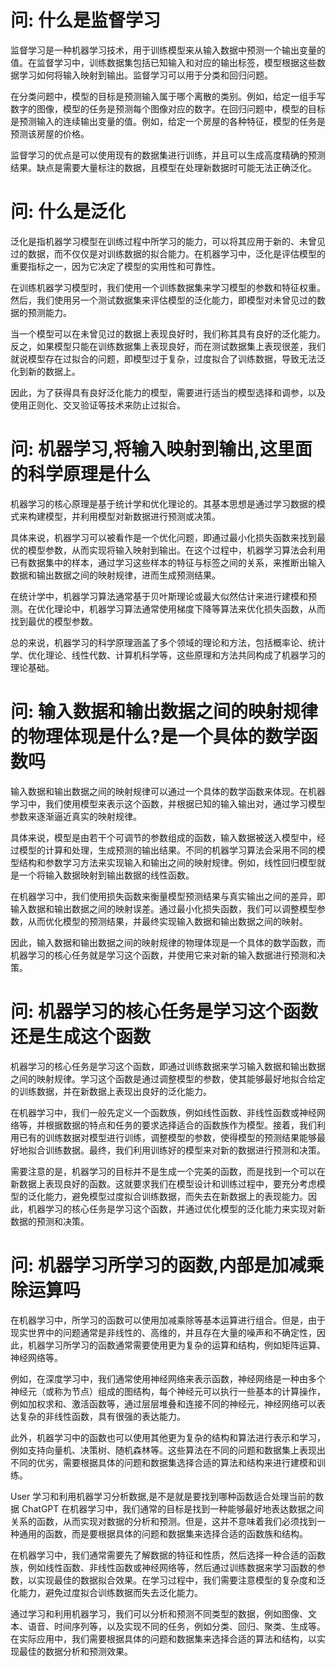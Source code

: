 # 问: 什么是监督学习
监督学习是一种机器学习技术，用于训练模型来从输入数据中预测一个输出变量的值。在监督学习中，训练数据集包括已知输入和对应的输出标签，模型根据这些数据学习如何将输入映射到输出。监督学习可以用于分类和回归问题。

在分类问题中，模型的目标是预测输入属于哪个离散的类别。例如，给定一组手写数字的图像，模型的任务是预测每个图像对应的数字。在回归问题中，模型的目标是预测输入的连续输出变量的值。例如，给定一个房屋的各种特征，模型的任务是预测该房屋的价格。

监督学习的优点是可以使用现有的数据集进行训练，并且可以生成高度精确的预测结果。缺点是需要大量标注的数据，且模型在处理新数据时可能无法正确泛化。

# 问: 什么是泛化
泛化是指机器学习模型在训练过程中所学习的能力，可以将其应用于新的、未曾见过的数据，而不仅仅是对训练数据的拟合能力。在机器学习中，泛化是评估模型的重要指标之一，因为它决定了模型的实用性和可靠性。

在训练机器学习模型时，我们使用一个训练数据集来学习模型的参数和特征权重。然后，我们使用另一个测试数据集来评估模型的泛化能力，即模型对未曾见过的数据的预测能力。

当一个模型可以在未曾见过的数据上表现良好时，我们称其具有良好的泛化能力。反之，如果模型只能在训练数据集上表现良好，而在测试数据集上表现很差，我们就说模型存在过拟合的问题，即模型过于复杂，过度拟合了训练数据，导致无法泛化到新的数据上。

因此，为了获得具有良好泛化能力的模型，需要进行适当的模型选择和调参，以及使用正则化、交叉验证等技术来防止过拟合。

# 问: 机器学习,将输入映射到输出,这里面的科学原理是什么
机器学习的核心原理是基于统计学和优化理论的。其基本思想是通过学习数据的模式来构建模型，并利用模型对新数据进行预测或决策。

具体来说，机器学习可以被看作是一个优化问题，即通过最小化损失函数来找到最优的模型参数，从而实现将输入映射到输出。在这个过程中，机器学习算法会利用已有数据集中的样本，通过学习这些样本的特征与标签之间的关系，来推断出输入数据和输出数据之间的映射规律，进而生成预测结果。

在统计学中，机器学习算法通常基于贝叶斯理论或最大似然估计来进行建模和预测。在优化理论中，机器学习算法通常使用梯度下降等算法来优化损失函数，从而找到最优的模型参数。

总的来说，机器学习的科学原理涵盖了多个领域的理论和方法，包括概率论、统计学、优化理论、线性代数、计算机科学等，这些原理和方法共同构成了机器学习的理论基础。

# 问: 输入数据和输出数据之间的映射规律的物理体现是什么?是一个具体的数学函数吗
输入数据和输出数据之间的映射规律可以通过一个具体的数学函数来体现。在机器学习中，我们使用模型来表示这个函数，并根据已知的输入输出对，通过学习模型参数来逐渐逼近真实的映射规律。

具体来说，模型是由若干个可调节的参数组成的函数，输入数据被送入模型中，经过模型的计算和处理，生成预测的输出结果。不同的机器学习算法会采用不同的模型结构和参数学习方法来实现输入和输出之间的映射规律。例如，线性回归模型就是一个将输入数据映射到输出数据的线性函数。

在机器学习中，我们使用损失函数来衡量模型预测结果与真实输出之间的差异，即输入数据和输出数据之间的映射误差。通过最小化损失函数，我们可以调整模型参数，从而优化模型的预测结果，并最终实现输入数据和输出数据之间的映射。

因此，输入数据和输出数据之间的映射规律的物理体现是一个具体的数学函数，而机器学习的核心任务就是学习这个函数，并使用它来对新的输入数据进行预测和决策。


# 问: 机器学习的核心任务是学习这个函数还是生成这个函数
机器学习的核心任务是学习这个函数，即通过训练数据来学习输入数据和输出数据之间的映射规律。学习这个函数是通过调整模型的参数，使其能够最好地拟合给定的训练数据，并在新数据上表现出良好的泛化能力。

在机器学习中，我们一般先定义一个函数族，例如线性函数、非线性函数或神经网络等，并根据数据的特点和任务的要求选择适合的函数族作为模型。接着，我们利用已有的训练数据对模型进行训练，调整模型的参数，使得模型的预测结果能够最好地拟合训练数据。最终，我们利用训练好的模型来对新的数据进行预测和决策。

需要注意的是，机器学习的目标并不是生成一个完美的函数，而是找到一个可以在新数据上表现良好的函数。这就要求我们在模型设计和训练过程中，要充分考虑模型的泛化能力，避免模型过度拟合训练数据，而失去在新数据上的表现能力。因此，机器学习的核心任务是学习这个函数，并通过优化模型的泛化能力来实现对新数据的预测和决策。


# 问: 机器学习所学习的函数,内部是加减乘除运算吗
在机器学习中，所学习的函数可以使用加减乘除等基本运算进行组合。但是，由于现实世界中的问题通常是非线性的、高维的，并且存在大量的噪声和不确定性，因此，机器学习所学习的函数通常需要使用更为复杂的运算和结构，例如矩阵运算、神经网络等。

例如，在深度学习中，我们通常使用神经网络来表示函数，神经网络是一种由多个神经元（或称为节点）组成的图结构，每个神经元可以执行一些基本的计算操作，例如加权求和、激活函数等，通过层层堆叠和连接不同的神经元，神经网络可以表达复杂的非线性函数，具有很强的表达能力。

此外，机器学习中的函数也可以使用其他更为复杂的结构和算法进行表示和学习，例如支持向量机、决策树、随机森林等。这些算法在不同的问题和数据集上表现出不同的优劣，需要根据具体的问题和数据集选择合适的算法和结构来进行建模和训练。





User
学习和利用机器学习分析数据,是不是就是要找到哪种函数适合处理当前的数据
ChatGPT
在机器学习中，我们通常的目标是找到一种能够最好地表达数据之间关系的函数，从而实现对数据的分析和预测。但是，这并不意味着我们必须找到一种通用的函数，而是要根据具体的问题和数据集来选择合适的函数族和结构。

在机器学习中，我们通常需要先了解数据的特征和性质，然后选择一种合适的函数族，例如线性函数、非线性函数或神经网络等，然后通过训练数据来学习函数的参数，以实现最佳的数据拟合效果。在学习过程中，我们需要注意模型的复杂度和泛化能力，避免过度拟合训练数据而失去泛化能力。

通过学习和利用机器学习，我们可以分析和预测不同类型的数据，例如图像、文本、语音、时间序列等，以及实现不同的任务，例如分类、回归、聚类、生成等。在实际应用中，我们需要根据具体的问题和数据集来选择合适的算法和结构，以实现最佳的数据分析和预测效果。
